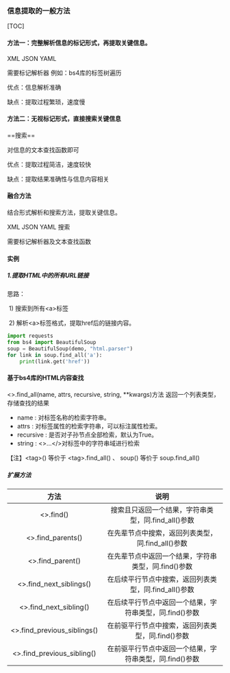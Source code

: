 ### 信息提取的一般方法

[TOC]

#### 方法一：完整解析信息的标记形式，再提取关键信息。

  XML     	  JSON   	   YAML  

需要标记解析器    例如：bs4库的标签树遍历

优点：信息解析准确

缺点：提取过程繁琐，速度慢

#### 方法二：无视标记形式，直接搜索关键信息

==搜索==

对信息的文本查找函数即可

优点：提取过程简洁，速度较快

缺点：提取结果准确性与信息内容相关

#### 融合方法

结合形式解析和搜索方法，提取关键信息。

  XML  		  JSON  	  YAML   	  搜索  

需要标记解析器及文本查找函数

#### 实例

##### 1.提取HTML中的所有URL链接

思路：

​	1) 搜索到所有\<a>标签

​	2) 解析\<a>标签格式，提取href后的链接内容。

```python
import requests
from bs4 import BeautifulSoup
soup = BeautifulSoup(demo, "html.parser")
for link in soup.find_all('a'):
    print(link.get('href'))
```
#### 基于bs4库的HTML内容查找
\<>.find_all(name, attrs, recursive, string, **kwargs)方法
返回一个列表类型，存储查找的结果

- name : 对标签名称的检索字符串。
- attrs : 对标签属性的检索字符串，可以标注属性检索。
- recursive : 是否对子孙节点全部检索，默认为True。
- string : \<>...\</>对标签中的字符串域进行检索

【注】\<tag>() 等价于 \<tag>.find_all() 、 soup() 等价于 soup.find_all()
##### 扩展方法

|              方法              |                说明                |
| :--------------------------: | :------------------------------: |
|          \<>.find()          | 搜索且只返回一个结果，字符串类型，同.find_all()参数  |
|      \<>.find_parents()      |  在先辈节点中搜索，返回列表类型，同.find_all()参数  |
|      \<>.find_parent()       |  在先辈节点中返回一个结果，字符串类型，同.find()参数   |
|   \<>.find_next_siblings()   | 在后续平行节点中搜索，返回列表类型，同.find_all()参数 |
|   \<>.find_next_sibling()    | 在后续平行节点中返回一个结果，字符串类型，同.find()参数  |
| \<>.find_previous_siblings() |   在前驱平行节点中搜索，返回列表类型，同.find()参数   |
| \<>.find_previous_sibling()  | 在前驱平行节点中返回一个结果，字符串类型，同.find()参数  |

